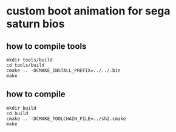 # custom boot animation for sega saturn bios

## how to compile tools

```
mkdir tools/build
cd tools/build
cmake .. -DCMAKE_INSTALL_PREFIX=../../.bin
make
```
## how to compile 

```
mkdir build
cd build
cmake .. -DCMAKE_TOOLCHAIN_FILE=../sh2.cmake
make
```

